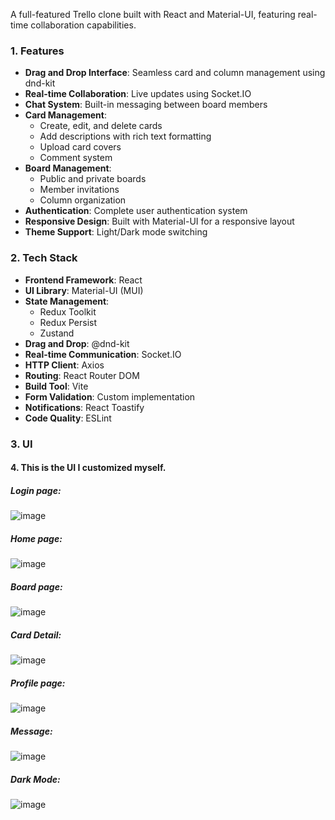 
A full-featured Trello clone built with React and Material-UI, featuring real-time collaboration capabilities.

### 1. Features

- **Drag and Drop Interface**: Seamless card and column management using dnd-kit
- **Real-time Collaboration**: Live updates using Socket.IO
- **Chat System**: Built-in messaging between board members
- **Card Management**:
  - Create, edit, and delete cards
  - Add descriptions with rich text formatting
  - Upload card covers
  - Comment system
- **Board Management**:
  - Public and private boards
  - Member invitations
  - Column organization
- **Authentication**: Complete user authentication system
- **Responsive Design**: Built with Material-UI for a responsive layout
- **Theme Support**: Light/Dark mode switching

### 2. Tech Stack

- **Frontend Framework**: React
- **UI Library**: Material-UI (MUI)
- **State Management**: 
  - Redux Toolkit
  - Redux Persist
  - Zustand
- **Drag and Drop**: @dnd-kit
- **Real-time Communication**: Socket.IO
- **HTTP Client**: Axios
- **Routing**: React Router DOM
- **Build Tool**: Vite
- **Form Validation**: Custom implementation
- **Notifications**: React Toastify
- **Code Quality**: ESLint

### 3. UI 
#### 4. This is the UI I customized myself.
##### Login page:
![image](https://github.com/user-attachments/assets/7abda347-fc5a-44e1-bb25-3d32165fc6af)
##### Home page:
![image](https://github.com/user-attachments/assets/38569755-3787-40b2-a30d-7999a0601ca0)
##### Board page:
![image](https://github.com/user-attachments/assets/7cd34634-b7f3-4b6a-b611-e1459d719ce2)
##### Card Detail:
![image](https://github.com/user-attachments/assets/d686ad45-e4ab-462f-a67f-62c9f6146734)
##### Profile page:
![image](https://github.com/user-attachments/assets/8b1c48aa-2093-47a8-ae12-69e97eb360f6)
##### Message:
![image](https://github.com/user-attachments/assets/dba2d4c6-5142-4030-b9b6-50348c5ad3ee)
##### Dark Mode:
![image](https://github.com/user-attachments/assets/ba63a5ae-4c2a-4609-ae2c-86449670822a)





